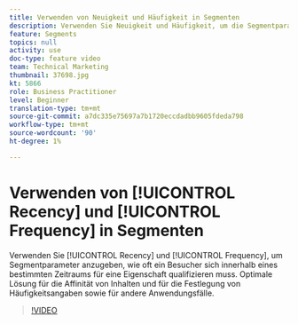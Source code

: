 ```yaml
---
title: Verwenden von Neuigkeit und Häufigkeit in Segmenten
description: Verwenden Sie Neuigkeit und Häufigkeit, um die Segmentparameter anzugeben, wie oft ein Besucher sich innerhalb eines bestimmten Zeitraums für eine Eigenschaft qualifizieren muss. Optimale Lösung für die Affinität von Inhalten und für die Festlegung von Häufigkeitsangaben sowie für andere Anwendungsfälle.
feature: Segments
topics: null
activity: use
doc-type: feature video
team: Technical Marketing
thumbnail: 37698.jpg
kt: 5866
role: Business Practitioner
level: Beginner
translation-type: tm+mt
source-git-commit: a7dc335e75697a7b1720eccdadbb9605fdeda798
workflow-type: tm+mt
source-wordcount: '90'
ht-degree: 1%

---
```



# Verwenden von [!UICONTROL Recency] und [!UICONTROL Frequency] in Segmenten

Verwenden Sie [!UICONTROL Recency] und [!UICONTROL Frequency], um Segmentparameter anzugeben, wie oft ein Besucher sich innerhalb eines bestimmten Zeitraums für eine Eigenschaft qualifizieren muss. Optimale Lösung für die Affinität von Inhalten und für die Festlegung von Häufigkeitsangaben sowie für andere Anwendungsfälle.

>[!VIDEO](https://video.tv.adobe.com/v/37698/?quality=12&learn=on)
